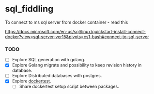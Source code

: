 # sql_fiddling

To connect to ms sql server from docker container - read this

https://docs.microsoft.com/en-us/sql/linux/quickstart-install-connect-docker?view=sql-server-ver15&pivots=cs1-bash#connect-to-sql-server

### TODO

- [ ] Explore SQL generation with golang.
- [x] Explore Golang migrate and possibility to keep revision history in database.
- [ ] Explore Distributed databases with postgres.
- [x] Explore [dockertest](https://github.com/ory/dockertest).
    - [ ] Share dockertest setup script between packages.
